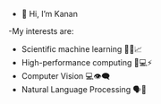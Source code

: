 - 👋 Hi, I’m Kanan

-My interests are:

- Scientific machine learning 🧪🧬📈
-  High-performance computing 🚀💻⚡
- Computer Vision 💻👁️‍🗨️
- Natural Language Processing 🗣️📝
